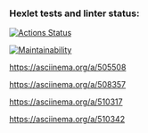 ### Hexlet tests and linter status:
[![Actions Status](https://github.com/Ilyatru/frontend-project-lvl1/workflows/hexlet-check/badge.svg)](https://github.com/Ilyatru/frontend-project-lvl1/actions)

[![Maintainability](https://api.codeclimate.com/v1/badges/a99a88d28ad37a79dbf6/maintainability)](https://codeclimate.com/github/codeclimate/codeclimate/maintainability)

https://asciinema.org/a/505508

https://asciinema.org/a/508357

https://asciinema.org/a/510317

https://asciinema.org/a/510342